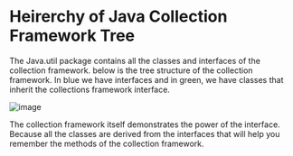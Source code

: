 # Heirerchy of Java Collection Framework Tree

The Java.util package contains all the classes and interfaces of the collection framework. below is the tree structure of the collection framework. In blue we have interfaces and in green, we have classes that inherit the collections framework interface.

![image](https://github.com/amitpandey1986/JAVA_COLLECTION/assets/66904236/d01bf402-2b24-456c-ac3a-62549de13510)


The collection framework itself demonstrates the power of the interface. Because all the classes are derived from the interfaces that will help you remember the methods of the collection framework.
